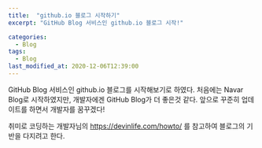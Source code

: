 ```yaml
---
title:  "github.io 블로그 시작하기"
excerpt: "GitHub Blog 서비스인 github.io 블로그 시작!"

categories:
  - Blog
tags:
  - Blog
last_modified_at: 2020-12-06T12:39:00
---
```


GitHub Blog 서비스인 github.io 블로그를 시작해보기로 하였다.
처음에는 Navar Blog로 시작하였지만, 개발자에겐 GitHub Blog가 더 좋은것 같다.
앞으로 꾸준히 업데이트를 하면서 개발자를 꿈꾸겠다!

취미로 코딩하는 개발자님의 https://devinlife.com/howto/ 를 참고하여 블로그의 기반을 다지려고 한다.